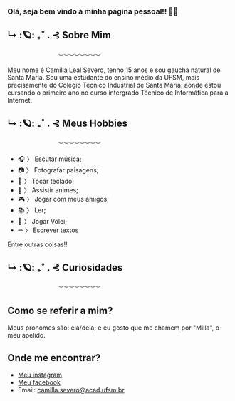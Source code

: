 ### Olá, seja bem vindo à minha página pessoal!! 🖤🌙

## ↳ :🪐: ₊˚ . ⊰      Sobre Mim
                    ︶︶︶︶︶︶︶︶

Meu nome é Camilla Leal Severo, tenho 15 anos e sou gaúcha natural de Santa Maria. Sou uma estudante do ensino médio da UFSM, mais precisamente do Colégio Técnico Industrial de Santa Maria; aonde estou cursando o primeiro ano no curso intergrado Técnico de Informática para a Internet.

## ↳ :🪐: ₊˚ . ⊰     Meus Hobbies
                    ︶︶︶︶︶︶︶︶ 

* 🎧 〉 Escutar música;
* 📷 〉 Fotografar paisagens;
* 🎹 〉 Tocar teclado;
* 🍄 〉 Assistir animes;
* 🎮 〉 Jogar com meus amigos;
* 📚 〉 Ler;
* 🏐 〉 Jogar Vôlei;
* ✏ 〉 Escrever textos

Entre outras coisas!!


##    ↳ :🪐: ₊˚ . ⊰ Curiosidades
                    ︶︶︶︶︶︶︶︶ 





## Como se referir a mim?

Meus pronomes são: ela/dela; e eu gosto que me chamem por "Milla", o meu apelido.

## Onde me encontrar?

* [Meu instagram](https://www.instagram.com/luvscamie/)
* [Meu facebook](https://www.facebook.com/camilla.lealsevero)
* Email: camilla.severo@acad.ufsm.br